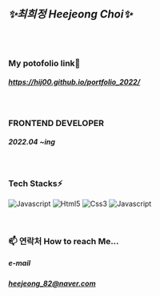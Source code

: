 <!-- <div align="center"> -->

## ___✨최희정 Heejeong Choi✨___

<br/>
<br/>
  
### My potofolio link👀
##### https://hij00.github.io/portfolio_2022/
  
<br/>

### **FRONTEND DEVELOPER**
##### 2022.04 ~ing

<br/>

### **Tech Stacks⚡**

<img
src="https://img.shields.io/badge/JavaScript-F7DF1E?style=flat-square&logo=JavaScript&logoColor=black"
alt="Javascript"
/>
<img
src="https://img.shields.io/badge/HTML5-E34F26?style=flat-square&logo=HTML5&logoColor=black"
alt="Html5"
        />
<img
src="https://img.shields.io/badge/CSS3-1572B6?style=flat-square&logo=CSS3&logoColor=black"
alt="Css3"
        />
<img
src="https://img.shields.io/badge/React-61DAFB?style=flat-square&logo=React&logoColor=black"
alt="Javascript"
/>

<br/>

### **📫 연락처 How to reach Me...**

##### **e-mail**

##### heejeong_82@naver.com

<!-- </div> -->




